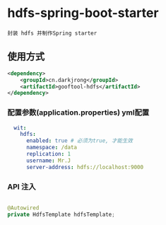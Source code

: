 # hdfs-spring-boot-starter
    封装 hdfs 并制作Spring starter

## 使用方式
```xml
<dependency>
    <groupId>cn.darkjrong</groupId>
    <artifactId>gooftool-hdfs</artifactId>
</dependency>
```

### 配置参数(application.properties)  yml配置
```yaml
  wit:
    hdfs:
      enabled: true # 必须为true, 才能生效
      namespace: /data
      replication: 1
      username: Mr.J
      server-address: hdfs://localhost:9000
```
### API 注入
```java

@Autowired
private HdfsTemplate hdfsTemplate;
```











